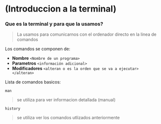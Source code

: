 # (Introduccion a la terminal)

### Que es la terminal y para que la usamos? 

> La usamos para comunicarnos con el ordenador directo en la linea de comandos

Los comandos se componen de:

- **Nombre** ```<Nombre de un programa>```
- **Parametros** ```<información adicional>``` 
- **Modificadores** ```<alteran o es la orden que se va a ejecutar></alteran>```

Lista de comandos basicos:

```terminal 
man
```
>se utiliza para ver informacion detallada (manual)
```terminal
history 
```
>se utiliza ver los comandos utlizados anteriormente